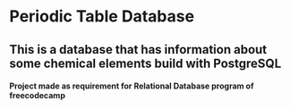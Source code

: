 # Periodic Table Database

## This is a database that has information about some chemical elements build with PostgreSQL

#### Project made as requirement for Relational Database program of freecodecamp

